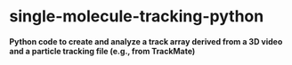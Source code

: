 # single-molecule-tracking-python
#### Python code to create and analyze a track array derived from a 3D video and a particle tracking file (e.g., from TrackMate)  
